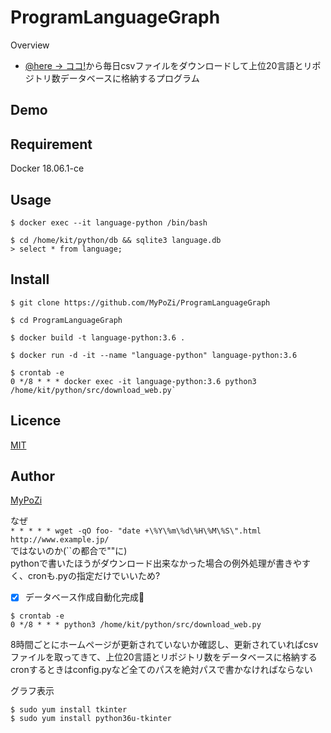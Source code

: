 ProgramLanguageGraph
====

Overview

- [@here -> ココ!](http://namaristats.com/datatable)から毎日csvファイルをダウンロードして上位20言語とリポジトリ数データベースに格納するプログラム　

## Demo


## Requirement
Docker 18.06.1-ce  

## Usage

`$ docker exec --it language-python /bin/bash`

`$ cd /home/kit/python/db && sqlite3 language.db`  
`> select * from language;`

## Install
`$ git clone https://github.com/MyPoZi/ProgramLanguageGraph`  

`$ cd ProgramLanguageGraph`

`$ docker build -t language-python:3.6 .`  

`$ docker run -d -it --name "language-python" language-python:3.6`  

```
$ crontab -e  
0 */8 * * * docker exec -it language-python:3.6 python3 /home/kit/python/src/download_web.py`  
```

## Licence

[MIT]()

## Author

[MyPoZi](https://github.com/mypozi)
  
なぜ  
`* * * * * wget -qO foo- "date +\%Y\%m\%d\%H\%M\%S\".html http://www.example.jp/`  
ではないのか(\`\`の都合で""に)  
pythonで書いたほうがダウンロード出来なかった場合の例外処理が書きやすく、cronも.pyの指定だけでいいため?  

- [x] データベース作成自動化完成:tada:
```
$ crontab -e  
0 */8 * * * python3 /home/kit/python/src/download_web.py  
```
8時間ごとにホームページが更新されていないか確認し、更新されていればcsvファイルを取ってきて、上位20言語とリポジトリ数をデータベースに格納する  
cronするときはconfig.pyなど全てのパスを絶対パスで書かなければならない

グラフ表示  

`$ sudo yum install tkinter`  
`$ sudo yum install python36u-tkinter`  
